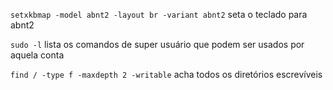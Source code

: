 ``setxkbmap -model abnt2 -layout br -variant abnt2`` seta o teclado para abnt2

``sudo -l`` lista os comandos de super usuário que podem ser usados por aquela conta

``find / -type f -maxdepth 2 -writable`` acha todos os diretórios escrevíveis





